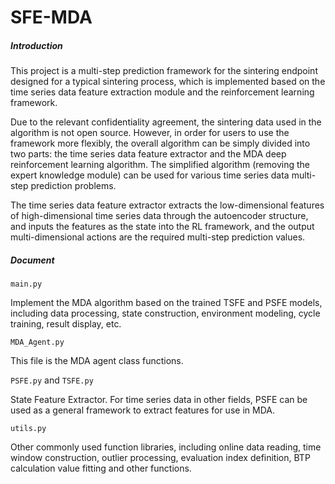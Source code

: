 # SFE-MDA

##### Introduction

This project is a multi-step prediction framework for the sintering endpoint designed for a typical sintering process, which is implemented based on the time series data feature extraction module and the reinforcement learning framework.

Due to the relevant confidentiality agreement, the sintering data used in the algorithm is not open source. However, in order for users to use the framework more flexibly, the overall algorithm can be simply divided into two parts: the time series data feature extractor and the MDA deep reinforcement learning algorithm. The simplified algorithm (removing the expert knowledge module) can be used for various time series data multi-step prediction problems.

The time series data feature extractor extracts the low-dimensional features of high-dimensional time series data through the autoencoder structure, and inputs the features as the state into the RL framework, and the output multi-dimensional actions are the required multi-step prediction values.

##### Document

`main.py`

Implement the MDA algorithm based on the trained TSFE and PSFE models, including data processing, state construction, environment modeling, cycle training, result display, etc.

`MDA_Agent.py`

This file is the MDA agent class functions.

`PSFE.py` and `TSFE.py`

State Feature Extractor. For time series data in other fields, PSFE can be used as a general framework to extract features for use in MDA.

`utils.py`

Other commonly used function libraries, including online data reading, time window construction, outlier processing, evaluation index definition, BTP calculation value fitting and other functions. 